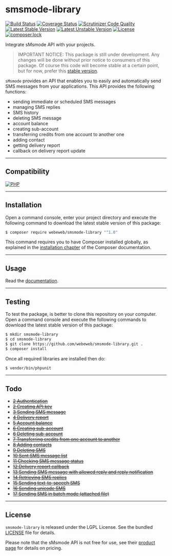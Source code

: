smsmode-library
===============

[![Build Status](https://travis-ci.org/webeweb/smsmode-library.svg?branch=master)](https://travis-ci.org/webeweb/smsmode-library)
[![Coverage Status](https://coveralls.io/repos/github/webeweb/smsmode-library/badge.svg?branch=master)](https://coveralls.io/github/webeweb/smsmode-library?branch=master)
[![Scrutinizer Code Quality](https://scrutinizer-ci.com/g/webeweb/smsmode-library/badges/quality-score.png?b=master)](https://scrutinizer-ci.com/g/webeweb/smsmode-library/?branch=master)
[![Latest Stable Version](https://poser.pugx.org/webeweb/smsmode-library/v/stable)](https://packagist.org/packages/webeweb/smsmode-library)
[![Latest Unstable Version](https://poser.pugx.org/webeweb/smsmode-library/v/unstable)](https://packagist.org/packages/webeweb/smsmode-library)
[![License](https://poser.pugx.org/webeweb/smsmode-library/license)](https://packagist.org/packages/webeweb/smsmode-library)
[![composer.lock](https://poser.pugx.org/webeweb/smsmode-library/composerlock)](https://packagist.org/packages/webeweb/smsmode-library)

Integrate sMsmode API with your projects.

> IMPORTANT NOTICE: This package is still under development. Any changes will be
> done without prior notice to consumers of this package. Of course this code
> will become stable at a certain point, but for now, prefer this
> [stable version](https://github.com/webeweb/smsmode-library/tree/v1.0.8).

`sMsmode` provides an API that enables you to easily and automatically send SMS
messages from your applications. This API provides the following functions:

- sending immediate or scheduled SMS messages
- managing SMS replies
- SMS history
- deleting SMS message
- account balance
- creating sub-account
- transferring credits from one account to another one
- adding contact
- getting delivery report
- callback on delivery report update

---

## Compatibility

[![PHP](https://img.shields.io/badge/PHP-%5E5.6%7C%5E7.0-blue.svg)](http://php.net)

---

## Installation

Open a command console, enter your project directory and execute the following
command to download the latest stable version of this package:

```bash
$ composer require webeweb/smsmode-library "^1.0"
```

This command requires you to have Composer installed globally, as explained in
the [installation chapter](https://getcomposer.org/doc/00-intro.md) of the
Composer documentation.

---

## Usage

Read the [documentation](DOCUMENTATION.md).

---

## Testing

To test the package, is better to clone this repository on your computer.
Open a command console and execute the following commands to download the latest
stable version of this package:

```bash
$ mkdir smsmode-library
$ cd smsmode-library
$ git clone https://github.com/webeweb/smsmode-library.git .
$ composer install
```

Once all required libraries are installed then do:

```bash
$ vendor/bin/phpunit
```

---

## Todo

- ~~[2 Authentication](https://www.smsmode.com/pdf/fiche-HTTP-api-EN.pdf)~~
- ~~[2 Creating API key](https://www.smsmode.com/pdf/fiche-HTTP-api-EN.pdf)~~
- ~~[3 Sending SMS message](https://www.smsmode.com/pdf/fiche-HTTP-api-EN.pdf)~~
- ~~[4 Delivery report](https://www.smsmode.com/pdf/fiche-HTTP-api-EN.pdf)~~
- ~~[5 Account balance](https://www.smsmode.com/pdf/fiche-HTTP-api-EN.pdf)~~
- ~~[6 Creating sub-account](https://www.smsmode.com/pdf/fiche-HTTP-api-EN.pdf)~~
- ~~[6 Deleting sub-account](https://www.smsmode.com/pdf/fiche-HTTP-api-EN.pdf)~~
- ~~[7 Transferring credits from one account to another](https://www.smsmode.com/pdf/fiche-HTTP-api-EN.pdf)~~
- ~~[8 Adding contacts](https://www.smsmode.com/pdf/fiche-HTTP-api-EN.pdf)~~
- ~~[9 Deleting SMS](https://www.smsmode.com/pdf/fiche-HTTP-api-EN.pdf)~~
- ~~[10 Sent SMS message list](https://www.smsmode.com/pdf/fiche-HTTP-api-EN.pdf)~~
- ~~[11 Checking SMS message status](https://www.smsmode.com/pdf/fiche-HTTP-api-EN.pdf)~~
- ~~[12 Delivery report callback](https://www.smsmode.com/pdf/fiche-HTTP-api-EN.pdf)~~
- ~~[13 Sending SMS message with allowed reply and reply notification](https://www.smsmode.com/pdf/fiche-HTTP-api-EN.pdf)~~
- ~~[14 Retrieving SMS replies](https://www.smsmode.com/pdf/fiche-HTTP-api-EN.pdf)~~
- ~~[15 Sending text-to-speech SMS](https://www.smsmode.com/pdf/fiche-HTTP-api-EN.pdf)~~
- ~~[16 Sending unicode SMS](https://www.smsmode.com/pdf/fiche-HTTP-api-EN.pdf)~~
- ~~[17 Sending SMS in batch mode (attached file)](https://www.smsmode.com/pdf/fiche-HTTP-api-EN.pdf)~~

---

## License

`smsmode-library` is released under the LGPL License. See the bundled [LICENSE](LICENSE)
file for details.

Please note that the sMsmode API is not free for use, see their
[product page](https://www.smsmode.com/tarifs-sms/) for details on pricing.

